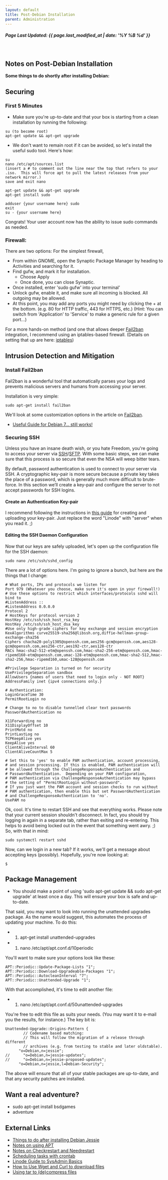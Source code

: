 ```yaml
---
layout: default
title: Post-Debian Installation
parent: Administration
---
```

<h5>Page Last Updated: {{ page.last_modified_at | date: '%Y %B %d' }}</h5>
<br>

## Notes on Post-Debian Installation

**Some things to do shortly after installing Debian:**

Securing
--------

### First 5 Minutes

-   Make sure you're up-to-date and that your box is starting from a clean installation by running the following:

<!-- -->

    su (to become root)
    apt-get update && apt-get upgrade

-   We don't want to remain root if it can be avoided, so let's install the useful sudo tool. Here's how:

<!-- -->

    su
    nano /etc/apt/sources.list
    (insert a # to comment out the line near the top that refers to your .iso.  This will force apt to pull the latest releases from your network mirror.)
    save and exit nano

    apt-get update && apt-get upgrade
    apt-get install sudo

    adduser {your username here} sudo
    exit
    su - {your username here}

Congrats! Your user account now has the ability to issue sudo commands as needed.

### Firewall:

There are two options:
For the simplest firewall,

-   From within GNOME, open the Synaptic Package Manager by heading to Activities and searching for it.
-   Find gufw, and mark it for installation.
    -   Choose Apply
    -   Once done, you can close Synaptic.
-   Once installed, enter 'sudo gufw' into your terminal'
-   Unlock gufw, enable it, and make sure all incoming is blocked. All outgoing may be allowed.
-   At this point, you may add any ports you might need by clicking the + at the bottom. (e.g. 80 for HTTP traffic, 443 for HTTPS, etc.) (Hint: You can switch from 'Application' to 'Service' to make a generic rule for a given port...)

For a more hands-on method (and one that allows deeper [Fail2ban](../Fail2ban "wikilink") integration, I recommend using an iptables-based firewall. (Details on setting that up are here: [iptables](../iptables "wikilink"))

Intrusion Detection and Mitigation
----------------------------------

### Install Fail2ban

Fail2ban is a wonderful tool that automatically parses your logs and prevents malicious servers and humans from accessing your server.

Installation is very simple:

    sudo apt-get install fail2ban

We'll look at some customization options in the article on [Fail2ban](../Fail2ban "wikilink").

-   [Useful Guide for Debian 7... still works!](https://www.digitalocean.com/community/tutorials/how-to-protect-ssh-with-fail2ban-on-debian-7)

### Securing SSH

Unless you have an insane death wish, or you hate Freedom, you're going to access your server via [SSH](SSH "wikilink")/[SFTP](SFTP "wikilink"). With some basic steps, we can make sure that this process is so secure that even the NSA will weep bitter tears.

By default, password authentication is used to connect to your server via SSH. A cryptographic key-pair is more secure because a private key takes the place of a password, which is generally much more difficult to brute-force. In this section we’ll create a key-pair and configure the server to not accept passwords for SSH logins.

#### Create an Authentication Key-pair

I recommend following the instructions in [this guide](https://www.linode.com/docs/security/securing-your-server#create-an-authentication-key-pair) for creating and uploading your key-pair. Just replace the word "Linode" with "server" when you read it. ;)

#### Editing the SSH Daemon Configuration

Now that our keys are safely uploaded, let's open up the configuration file for the SSH daemon:

    sudo nano /etc/ssh/sshd_config

There are a lot of options here. I'm going to ignore a bunch, but here are the things that I change:

    # What ports, IPs and protocols we listen for
    Port 979 (Whatever you choose, make sure it's open in your firewall!)
    # Use these options to restrict which interfaces/protocols sshd will bind to
    #ListenAddress ::
    #ListenAddress 0.0.0.0
    Protocol 2
    # HostKeys for protocol version 2
    HostKey /etc/ssh/ssh_host_rsa_key
    HostKey /etc/ssh/ssh_host_dsa_key
    #Use only high-grade ciphers for key exchange and session encryption
    KexAlgorithms curve25519-sha256@libssh.org,diffie-hellman-group-exchange-sha256
    Ciphers chacha20-poly1305@openssh.com,aes256-gcm@openssh.com,aes128-gcm@openssh.com,aes256-ctr,aes192-ctr,aes128-ctr
    MACs hmac-sha2-512-etm@openssh.com,hmac-sha2-256-etm@openssh.com,hmac-ripemd160-etm@openssh.com,umac-128-etm@openssh.com,hmac-sha2-512,hmac-sha2-256,hmac-ripemd160,umac-128@openssh.com

    #Privilege Separation is turned on for security
    UsePrivilegeSeparation sandbox
    AllowUsers {names of users that need to login only - NOT ROOT}
    AddressFamily inet {ipv4 connections only.}

    # Authentication:
    LoginGraceTime 30
    PermitRootLogin no

    # Change to no to disable tunnelled clear text passwords
    PasswordAuthentication no

    X11Forwarding no
    X11DisplayOffset 10
    PrintMotd no
    PrintLastLog no
    TCPKeepAlive yes
    KeepAlive yes
    ClientAliveInterval 60
    ClientAliveCountMax 5

    # Set this to 'yes' to enable PAM authentication, account processing,
    # and session processing. If this is enabled, PAM authentication will
    # be allowed through the ChallengeResponseAuthentication and
    # PasswordAuthentication.  Depending on your PAM configuration,
    # PAM authentication via ChallengeResponseAuthentication may bypass
    # the setting of "PermitRootLogin without-password".
    # If you just want the PAM account and session checks to run without
    # PAM authentication, then enable this but set PasswordAuthentication
    # and ChallengeResponseAuthentication to 'no'.
    UsePAM no

Ok, cool. It's time to restart SSH and see that everything works. Please note that your current session shouldn't disconnect. In fact, you should try logging in again in a separate tab, rather than exiting and re-entering. This helps to avoid being locked out in the event that something went awry. ;) So, with that in mind:

    sudo systemctl restart sshd

Now, can we login in a new tab? If it works, we'll get a message about accepting keys (possibly). Hopefully, you're now looking at:

    $

Package Management
------------------

-   You should make a point of using 'sudo apt-get update && sudo apt-get upgrade' at least once a day. This will ensure your box is safe and up-to-date.

That said, you may want to look into running the unattended upgrades package. As the name would suggest, this automates the process of updating your machine. To do this:

-   1.  apt-get install unattended-upgrades
-   1.  nano /etc/apt/apt.conf.d/10periodic

You'll want to make sure your options look like these:

    APT::Periodic::Update-Package-Lists "1";
    APT::Periodic::Download-Upgradeable-Packages "1";
    APT::Periodic::AutocleanInterval "7";
    APT::Periodic::Unattended-Upgrade "1";

With that accomplished, it's time to edit another file:

-   1.  nano /etc/apt/apt.conf.d/50unattended-upgrades

You're free to edit this file as suits your needs. (You may want it to e-mail you the results, for instance.) The key bit is:

    Unattended-Upgrade::Origins-Pattern {
            // Codename based matching:
            // This will follow the migration of a release through different
            // archives (e.g. from testing to stable and later oldstable).
          "o=Debian,n=jessie";
    //      "o=Debian,n=jessie-updates";
    //      "o=Debian,n=jessie-proposed-updates";
          "o=Debian,n=jessie,l=Debian-Security";

The above will ensure that all of your stable packages are up-to-date, and that any security patches are installed.

Want a real adventure?
----------------------

-   sudo apt-get install bsdgames
-   adventure

External Links
--------------

-   [Things to do after installing Debian Jessie](http://www.dailylinuxnews.com/blog/2014/09/things-to-do-after-installing-debian-jessie/)
-   [Notes on using APT](https://www.debian.org/doc/manuals/debian-faq/ch-uptodate.en.html)
-   [Notes on Checkrestart and Needrestart](https://gehrcke.de/2014/06/good-to-know-checkrestart-from-debian-goodies/)
-   [Scheduling tasks with crontab](http://code.tutsplus.com/tutorials/scheduling-tasks-with-cron-jobs--net-8800)
-   [Linode Guide to SysAdmin Basics](https://www.linode.com/docs/tools-reference/linux-system-administration-basics)
-   [How to Use Wget and Curl to download files](http://www.thegeekstuff.com/2012/07/wget-curl/)
-   [Using tar to (de)compress files](http://www.linfo.org/tar.html)